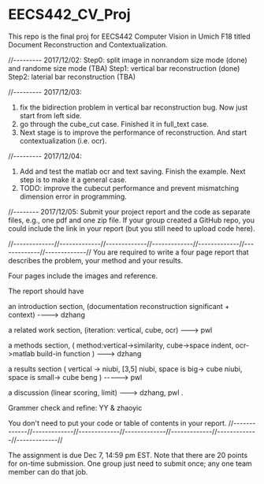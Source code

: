 # EECS442_CV_Proj

This repo is the final proj for EECS442 Computer Vision in Umich F18 titled Document Reconstruction and Contextualization.

//---------
2017/12/02:
Step0: split image in nonrandom size mode (done) and randome size mode (TBA)
Step1: vertical bar reconstruction (done)
Step2: laterial bar reconstruction (TBA)

//---------
2017/12/03:
1. fix the bidirection problem in vertical bar reconstruction bug. Now just start from left side. 
2. go through the cube_cut case. Finished it in full_text case. 
3. Next stage is to improve the performance of reconstruction. And start contextualization (i.e. ocr).

//---------
2017/12/04:
1. Add and test the matlab ocr and text saving. Finish the example. Next step is to make it a general case. 
2. TODO: improve the cubecut performance and prevent mismatching dimension error in programming.  

//--------
2017/12/05:
Submit your project report and the code as separate files, e.g., one pdf and one zip file. If your group created a GitHub repo, you could include the link in your report (but you still need to upload code here). 



//-------------//-------------//-------------//-------------//-------------//-------------//-------------//
You are required to write a four page report that describes the problem, your method and your results.



Four pages include the images and reference. 

The report should have 

an introduction section, (documentation reconstruction significant + context)  ----> dzhang

a related work section, (iteration: vertical, cube, ocr) ---> pwl 

a methods section, ( method:vertical->similarity, cube->space indent, ocr->matlab build-in function ) ---> dzhang

a results section ( vertical -> niubi, [3,5] niubi, space is big-> cube niubi, space is small-> cube beng ) -----> pwl

a discussion (linear scoring, limit) ---> dzhang, pwl . 


Grammer check and refine: YY & zhaoyic



 You don't need to put your code or table of contents in your report. 
//-------------//-------------//-------------//-------------//-------------//-------------//-------------//



The assignment is due Dec 7, 14:59 pm EST. Note that there are 20 points for on-time submission. One group just need to submit once; any one team member can do that job.
